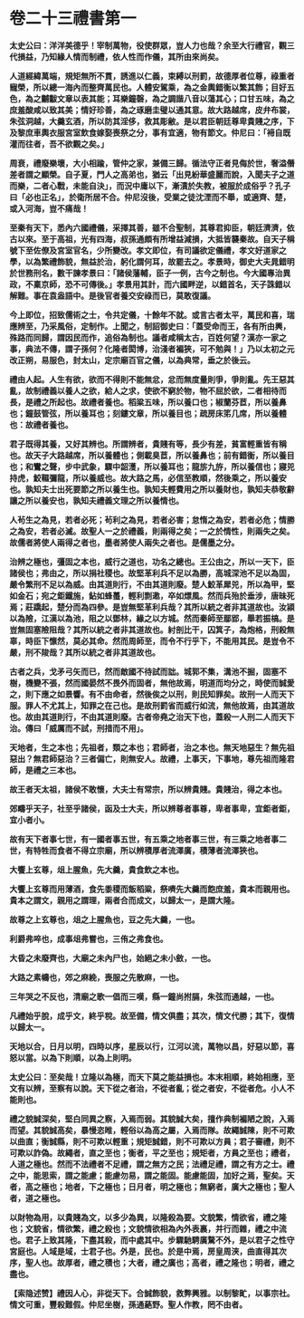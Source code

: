 # 卷二十三禮書第一  



<!-- toc -->



**太史公曰：洋洋美德乎！宰制萬物，役使群眾，豈人力也哉？余至大行禮官，觀三代損益，乃知緣人情而制禮，依人性而作儀，其所由來尚矣。**

**人道經緯萬端，規矩無所不貫，誘進以仁義，束縛以刑罰，故德厚者位尊，祿重者寵榮，所以總一海內而整齊萬民也。人體安駕乘，為之金輿錯衡以繁其飾；目好五色，為之黼黻文章以表其能；耳樂鐘磬，為之調諧八音以蕩其心；口甘五味，為之庶羞酸咸以致其美；情好珍善，為之琢磨圭璧以通其意。故大路越席，皮弁布裳，朱弦洞越，大羹玄酒，所以防其淫侈，救其彫敝。是以君臣朝廷尊卑貴賤之序，下及黎庶車輿衣服宮室飲食嫁娶喪祭之分，事有宜適，物有節文。仲尼曰：「褅自既灌而往者，吾不欲觀之矣。」**

**周衰，禮廢樂壞，大小相踰，管仲之家，兼備三歸。循法守正者見侮於世，奢溢僭差者謂之顯榮。自子夏，門人之高弟也，猶云「出見紛華盛麗而說，入聞夫子之道而樂，二者心戰，未能自決」，而況中庸以下，漸漬於失教，被服於成俗乎？孔子曰「必也正名」，於衛所居不合。仲尼沒後，受業之徒沈湮而不舉，或適齊、楚，或入河海，豈不痛哉！**

**至秦有天下，悉內六國禮儀，采擇其善，雖不合聖制，其尊君抑臣，朝廷濟濟，依古以來。至于高祖，光有四海，叔孫通頗有所增益減損，大抵皆襲秦故。自天子稱號下至佐僚及宮室官名，少所變改。孝文即位，有司議欲定儀禮，孝文好道家之學，以為繁禮飾貌，無益於治，躬化謂何耳，故罷去之。孝景時，御史大夫晁錯明於世務刑名，數干諫孝景曰：「諸侯藩輔，臣子一例，古今之制也。今大國專治異政，不稟京師，恐不可傳後。」孝景用其計，而六國畔逆，以錯首名，天子誅錯以解難。事在袁盎語中。是後官者養交安祿而已，莫敢復議。**

**今上即位，招致儒術之士，令共定儀，十餘年不就。或言古者太平，萬民和喜，瑞應辨至，乃采風俗，定制作。上聞之，制詔御史曰：「蓋受命而王，各有所由興，殊路而同歸，謂因民而作，追俗為制也。議者咸稱太古，百姓何望？漢亦一家之事，典法不傳，謂子孫何？化隆者閎博，治淺者褊狹，可不勉與！」乃以太初之元改正朔，易服色，封太山，定宗廟百官之儀，以為典常，垂之於後云。**

**禮由人起。人生有欲，欲而不得則不能無忿，忿而無度量則爭，爭則亂。先王惡其亂，故制禮義以養人之欲，給人之求，使欲不窮於物，物不屈於欲，二者相待而長，是禮之所起也。故禮者養也。稻粱五味，所以養口也；椒蘭芬茝，所以養鼻也；鐘鼓管弦，所以養耳也；刻鏤文章，所以養目也；疏房床笫几席，所以養體也：故禮者養也。**

**君子既得其養，又好其辨也。所謂辨者，貴賤有等，長少有差，貧富輕重皆有稱也。故天子大路越席，所以養體也；側載臭茝，所以養鼻也；前有錯衡，所以養目也；和鸞之聲，步中武象，驟中韶濩，所以養耳也；龍旂九斿，所以養信也；寢兕持虎，鮫韅彌龍，所以養威也。故大路之馬，必信至教順，然後乘之，所以養安也。孰知夫士出死要節之所以養生也。孰知夫輕費用之所以養財也，孰知夫恭敬辭讓之所以養安也，孰知夫禮義文理之所以養情也。**

**人茍生之為見，若者必死；茍利之為見，若者必害；怠惰之為安，若者必危；情勝之為安，若者必滅。故聖人一之於禮義，則兩得之矣；一之於情性，則兩失之矣。故儒者將使人兩得之者也，墨者將使人兩失之者也。是儒墨之分。**

**治辨之極也，彊固之本也，威行之道也，功名之總也。王公由之，所以一天下，臣諸侯也；弗由之，所以捐社稷也。故堅革利兵不足以為勝，高城深池不足以為固，嚴令繁刑不足以為威。由其道則行，不由其道則廢。楚人鮫革犀兕，所以為甲，堅如金石；宛之鉅鐵施，鉆如蜂蠆，輕利剽遫，卒如熛風。然而兵殆於垂涉，唐昧死焉；莊蹻起，楚分而為四參。是豈無堅革利兵哉？其所以統之者非其道故也。汝潁以為險，江漢以為池，阻之以鄧林，緣之以方城。然而秦師至鄢郢，舉若振槁。是豈無固塞險阻哉？其所以統之者非其道故也。紂剖比干，囚箕子，為炮格，刑殺無辜，時臣下懔然，莫必其命。然而周師至，而令不行乎下，不能用其民。是豈令不嚴，刑不陖哉？其所以統之者非其道故也。**

**古者之兵，戈矛弓矢而已，然而敵國不待試而詘。城郭不集，溝池不掘，固塞不樹，機變不張，然而國晏然不畏外而固者，無他故焉，明道而均分之，時使而誠愛之，則下應之如景響。有不由命者，然後俟之以刑，則民知罪矣。故刑一人而天下服。罪人不尤其上，知罪之在己也。是故刑罰省而威行如流，無他故焉，由其道故也。故由其道則行，不由其道則廢。古者帝堯之治天下也，蓋殺一人刑二人而天下治。傳曰「威厲而不試，刑措而不用」。**

**天地者，生之本也；先祖者，類之本也；君師者，治之本也。無天地惡生？無先祖惡出？無君師惡治？三者偏亡，則無安人。故禮，上事天，下事地，尊先祖而隆君師，是禮之三本也。**

**故王者天太祖，諸侯不敢懷，大夫士有常宗，所以辨貴賤。貴賤治，得之本也。**

**郊疇乎天子，社至乎諸侯，函及士大夫，所以辨尊者事尊，卑者事卑，宜鉅者鉅，宜小者小。**

**故有天下者事七世，有一國者事五世，有五乘之地者事三世，有三乘之地者事二世，有特牲而食者不得立宗廟，所以辨積厚者流澤廣，積薄者流澤狹也。**

**大饗上玄尊，俎上腥魚，先大羹，貴食飲之本也。**

**大饗上玄尊而用薄酒，食先黍稷而飯稻粱，祭嚌先大羹而飽庶羞，貴本而親用也。貴本之謂文，親用之謂理，兩者合而成文，以歸太一，是謂大隆。**

**故尊之上玄尊也，俎之上腥魚也，豆之先大羹，一也。**

**利爵弗啐也，成事俎弗嘗也，三侑之弗食也。**

**大昏之未廢齊也，大廟之未內尸也，始絕之未小斂，一也。**

**大路之素幬也，郊之麻絻，喪服之先散麻，一也。**

**三年哭之不反也，清廟之歌一倡而三嘆，縣一鐘尚拊膈，朱弦而通越，一也。**

**凡禮始乎脫，成乎文，終乎稅。故至備，情文俱盡；其次，情文代勝；其下，復情以歸太一。**

**天地以合，日月以明，四時以序，星辰以行，江河以流，萬物以昌，好惡以節，喜怒以當。以為下則順，以為上則明。**

**太史公曰：至矣哉！立隆以為極，而天下莫之能益損也。本末相順，終始相應，至文有以辨，至察有以說。天下從之者治，不從者亂；從之者安，不從者危。小人不能則也。**

**禮之貌誠深矣，堅白同異之察，入焉而弱。其貌誠大矣，擅作典制褊陋之說，入焉而望。其貌誠高矣，暴慢恣睢，輕俗以為高之屬，入焉而隊。故繩誠陳，則不可欺以曲直；衡誠縣，則不可欺以輕重；規矩誠錯，則不可欺以方員；君子審禮，則不可欺以詐偽。故繩者，直之至也；衡者，平之至也；規矩者，方員之至也；禮者，人道之極也。然而不法禮者不足禮，謂之無方之民；法禮足禮，謂之有方之士。禮之中，能思索，謂之能慮；能慮勿易，謂之能固。能慮能固，加好之焉，聖矣。天者，高之極也；地者，下之極也；日月者，明之極也；無窮者，廣大之極也；聖人者，道之極也。**

**以財物為用，以貴賤為文，以多少為異，以隆殺為要。文貌繁，情欲省，禮之隆也；文貌省，情欲繁，禮之殺也；文貌情欲相為內外表裏，并行而雜，禮之中流也。君子上致其隆，下盡其殺，而中處其中。步驟馳騁廣騖不外，是以君子之性守宮庭也。人域是域，士君子也。外是，民也。於是中焉，房皇周浹，曲直得其次序，聖人也。故厚者，禮之積也；大者，禮之廣也；高者，禮之隆也；明者，禮之盡也。**

**【索隐述赞】禮因人心，非從天下。合誠飾貌，救弊興雅。以制黎甿，以事宗社。情文可重，豐殺難假。仲尼坐樹，孫通蕝野。聖人作教，罔不由者。**











